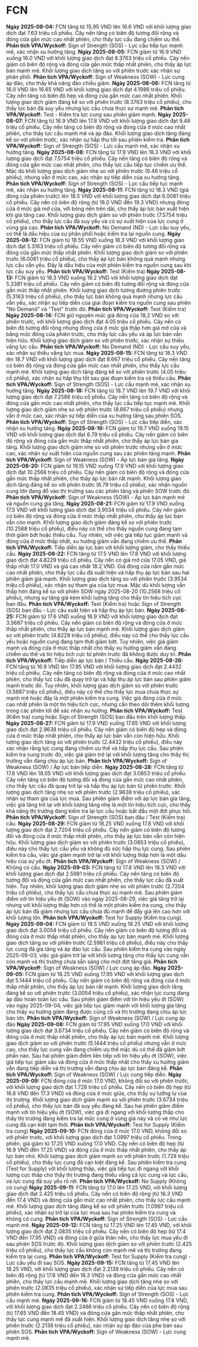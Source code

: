 # FCN

**Ngày 2025-08-04:** FCN tăng từ 15.95 VND lên 16.6 VND với khối lượng giao dịch đạt 7.63 triệu cổ phiếu. Cây nến tăng có biên độ tương đối rộng và đóng cửa gần mức cao nhất phiên, cho thấy lực cầu đang chiếm ưu thế. **Phân tích VPA/Wyckoff:** Sign of Strength (SOS) - Lực cầu tiếp tục mạnh mẽ, xác nhận xu hướng tăng.
**Ngày 2025-08-05:** FCN giảm từ 16.9 VND xuống 16.0 VND với khối lượng giao dịch đạt 8.3763 triệu cổ phiếu. Cây nến giảm có biên độ rộng và đóng cửa gần mức thấp nhất phiên, cho thấy áp lực bán mạnh mẽ. Khối lượng giao dịch tăng so với phiên trước xác nhận sự phân phối. **Phân tích VPA/Wyckoff:** Sign of Weakness (SOW) - Lực cung áp đảo, cho thấy khả năng đảo chiều giảm.
**Ngày 2025-08-06:** FCN tăng từ 16.0 VND lên 16.65 VND với khối lượng giao dịch đạt 4.1986 triệu cổ phiếu. Cây nến tăng có biên độ hẹp và đóng cửa gần mức cao nhất phiên. Khối lượng giao dịch giảm đáng kể so với phiên trước (8.3763 triệu cổ phiếu), cho thấy lực bán đã suy yếu nhưng lực cầu chưa thực sự mạnh mẽ. **Phân tích VPA/Wyckoff:** Test - Kiểm tra lực cung sau phiên giảm mạnh.
**Ngày 2025-08-07:** FCN tăng từ 16.9 VND lên 17.8 VND với khối lượng giao dịch đạt 9.46 triệu cổ phiếu. Cây nến tăng có biên độ rộng và đóng cửa ở mức cao nhất phiên, cho thấy lực cầu mạnh mẽ và áp đảo. Khối lượng giao dịch tăng đáng kể so với phiên trước, xác nhận sự hấp thụ tốt sau phiên kiểm tra. **Phân tích VPA/Wyckoff:** Sign of Strength (SOS) - Lực cầu mạnh mẽ, xác nhận xu hướng tăng.
**Ngày 2025-08-08:** FCN tăng từ 17.9 VND lên 18.3 VND với khối lượng giao dịch đạt 7.5754 triệu cổ phiếu. Cây nến tăng có biên độ rộng và đóng cửa gần mức cao nhất phiên, cho thấy lực cầu tiếp tục chiếm ưu thế. Mặc dù khối lượng giao dịch giảm nhẹ so với phiên trước (9.46 triệu cổ phiếu), nhưng vẫn ở mức cao, xác nhận sự tiếp diễn của xu hướng tăng. **Phân tích VPA/Wyckoff:** Sign of Strength (SOS) - Lực cầu tiếp tục mạnh mẽ, xác nhận xu hướng tăng.
**Ngày 2025-08-11:** FCN tăng từ 18.3 VND (giá đóng cửa phiên trước) lên 18.5 VND với khối lượng giao dịch đạt 6.0081 triệu cổ phiếu. Cây nến có biên độ rộng (từ 18.0 VND đến 19.3 VND) nhưng đóng cửa ở mức giá mở cửa, với bóng nến trên dài, cho thấy áp lực bán xuất hiện khi giá tăng cao. Khối lượng giao dịch giảm so với phiên trước (7.5754 triệu cổ phiếu), cho thấy lực cầu đã suy yếu và có sự xuất hiện của lực cung ở vùng giá cao. **Phân tích VPA/Wyckoff:** No Demand (ND) - Lực cầu suy yếu, có thể là dấu hiệu của sự phân phối hoặc kiểm tra lại nguồn cung.
**Ngày 2025-08-12:** FCN giảm từ 18.55 VND xuống 18.3 VND với khối lượng giao dịch đạt 5.3163 triệu cổ phiếu. Cây nến giảm có biên độ tương đối rộng và đóng cửa gần mức thấp nhất phiên. Khối lượng giao dịch giảm so với phiên trước (6.0081 triệu cổ phiếu), cho thấy áp lực bán không quá mạnh nhưng lực cầu vẫn yếu. Đây là dấu hiệu của một phiên kiểm tra nguồn cung sau khi lực cầu suy yếu. **Phân tích VPA/Wyckoff:** Test (Kiểm tra)
**Ngày 2025-08-13:** FCN giảm từ 18.3 VND xuống 18.2 VND với khối lượng giao dịch đạt 5.3381 triệu cổ phiếu. Cây nến giảm có biên độ tương đối rộng và đóng cửa gần mức thấp nhất phiên. Khối lượng giao dịch tương đương phiên trước (5.3163 triệu cổ phiếu), cho thấy lực bán không quá mạnh nhưng lực cầu vẫn yếu, xác nhận sự tiếp diễn của giai đoạn kiểm tra nguồn cung sau phiên "No Demand" và "Test" trước đó. **Phân tích VPA/Wyckoff:** Test (Kiểm tra)
**Ngày 2025-08-14:** FCN giữ nguyên mức giá đóng cửa 18.2 VND so với phiên trước, với khối lượng giao dịch đạt 4.05 triệu cổ phiếu. Cây nến có biên độ tương đối rộng nhưng đóng cửa ở mức giá thấp hơn giá mở cửa và bằng mức đóng cửa phiên trước, cho thấy lực cầu yếu và áp lực bán vẫn hiện hữu. Khối lượng giao dịch giảm so với phiên trước, xác nhận sự thiếu vắng lực cầu. **Phân tích VPA/Wyckoff:** No Demand (ND) - Lực cầu suy yếu, xác nhận sự thiếu vắng lực mua.
**Ngày 2025-08-15:** FCN tăng từ 18.3 VND lên 18.7 VND với khối lượng giao dịch đạt 8.667 triệu cổ phiếu. Cây nến tăng có biên độ rộng và đóng cửa gần mức cao nhất phiên, cho thấy lực cầu mạnh mẽ. Khối lượng giao dịch tăng đáng kể so với phiên trước (4.05 triệu cổ phiếu), xác nhận sự hấp thụ tốt sau giai đoạn kiểm tra và thiếu cầu. **Phân tích VPA/Wyckoff:** Sign of Strength (SOS) - Lực cầu mạnh mẽ, xác nhận xu hướng tăng.
**Ngày 2025-08-18:** FCN tăng từ 18.7 VND lên 19.7 VND với khối lượng giao dịch đạt 7.2586 triệu cổ phiếu. Cây nến tăng có biên độ rộng và đóng cửa gần mức cao nhất phiên, cho thấy lực cầu tiếp tục mạnh mẽ. Khối lượng giao dịch giảm nhẹ so với phiên trước (8.667 triệu cổ phiếu) nhưng vẫn ở mức cao, xác nhận sự tiếp diễn của xu hướng tăng sau phiên SOS. **Phân tích VPA/Wyckoff:** Sign of Strength (SOS) - Lực cầu tiếp diễn, xác nhận xu hướng tăng.
**Ngày 2025-08-19:** FCN giảm từ 19.7 VND xuống 19.15 VND với khối lượng giao dịch đạt 6.79 triệu cổ phiếu. Cây nến giảm có biên độ rộng và đóng cửa gần mức thấp nhất phiên, cho thấy áp lực bán gia tăng. Khối lượng giao dịch giảm nhẹ so với phiên trước nhưng vẫn ở mức cao, xác nhận sự xuất hiện của nguồn cung sau các phiên tăng mạnh. **Phân tích VPA/Wyckoff:** Sign of Weakness (SOW) - Áp lực bán gia tăng.
**Ngày 2025-08-20:** FCN giảm từ 19.15 VND xuống 17.9 VND với khối lượng giao dịch đạt 10.2568 triệu cổ phiếu. Cây nến giảm có biên độ rộng và đóng cửa gần mức thấp nhất phiên, cho thấy áp lực bán rất mạnh. Khối lượng giao dịch tăng đáng kể so với phiên trước (6.79 triệu cổ phiếu), xác nhận nguồn cung lớn đang đổ vào thị trường sau các phiên tăng và phiên SOW trước đó. **Phân tích VPA/Wyckoff:** Sign of Weakness (SOW) - Áp lực bán mạnh mẽ và nguồn cung gia tăng.
**Ngày 2025-08-21:** FCN giảm từ 17.9 VND xuống 17.5 VND với khối lượng giao dịch đạt 3.9534 triệu cổ phiếu. Cây nến giảm có biên độ rộng và đóng cửa ở mức thấp nhất phiên, cho thấy áp lực bán vẫn còn mạnh. Khối lượng giao dịch giảm đáng kể so với phiên trước (10.2568 triệu cổ phiếu), điều này có thể cho thấy nguồn cung đang tạm thời giảm bớt hoặc thiếu cầu. Tuy nhiên, với việc giá tiếp tục giảm mạnh và đóng cửa ở mức thấp nhất, xu hướng giảm vẫn đang chiếm ưu thế. **Phân tích VPA/Wyckoff:** Tiếp diễn áp lực bán với khối lượng giảm, cho thấy thiếu cầu.
**Ngày 2025-08-22:** FCN tăng từ 17.5 VND lên 17.8 VND với khối lượng giao dịch đạt 4.8229 triệu cổ phiếu. Cây nến có giá mở cửa 17.05 VND, giá thấp nhất 17.0 VND và giá cao nhất 18.2 VND. Giá đóng cửa nằm gần mức cao nhất phiên, cho thấy lực cầu đã xuất hiện và hấp thụ áp lực bán sau hai phiên giảm giá mạnh. Khối lượng giao dịch tăng so với phiên trước (3.9534 triệu cổ phiếu), xác nhận sự tham gia của lực mua. Mặc dù khối lượng vẫn thấp hơn đáng kể so với phiên SOW ngày 2025-08-20 (10.2568 triệu cổ phiếu), nhưng sự tăng giá kèm khối lượng tăng cho thấy tín hiệu tích cực ban đầu. **Phân tích VPA/Wyckoff:** Test (Kiểm tra) hoặc Sign of Strength (SOS) ban đầu - Lực cầu xuất hiện và hấp thụ áp lực bán.
**Ngày 2025-08-25:** FCN giảm từ 17.6 VND xuống 16.9 VND với khối lượng giao dịch đạt 3.5687 triệu cổ phiếu. Cây nến giảm có biên độ rộng và đóng cửa ở mức thấp nhất phiên, cho thấy áp lực bán mạnh mẽ. Khối lượng giao dịch giảm so với phiên trước (4.8229 triệu cổ phiếu), điều này có thể cho thấy lực cầu yếu hoặc nguồn cung đang tạm thời giảm bớt. Tuy nhiên, việc giá giảm mạnh và đóng cửa ở mức thấp nhất cho thấy xu hướng giảm vẫn đang chiếm ưu thế và tín hiệu tích cực từ phiên trước đã không được duy trì. **Phân tích VPA/Wyckoff:** Tiếp diễn áp lực bán / Thiếu cầu.
**Ngày 2025-08-26:** FCN tăng từ 16.9 VND lên 17.95 VND với khối lượng giao dịch đạt 2.4432 triệu cổ phiếu. Cây nến tăng có biên độ rộng và đóng cửa ở mức cao nhất phiên, cho thấy lực cầu đã quay trở lại và hấp thụ áp lực bán sau phiên giảm mạnh trước đó. Tuy nhiên, khối lượng giao dịch giảm so với phiên trước (3.5687 triệu cổ phiếu), điều này có thể cho thấy lực mua chưa thực sự mạnh mẽ hoặc đây là một phiên kiểm tra cung. Việc giá đóng cửa ở mức cao nhất phiên là một tín hiệu tích cực, nhưng cần theo dõi thêm khối lượng trong các phiên tới để xác nhận xu hướng. **Phân tích VPA/Wyckoff:** Test (Kiểm tra) cung hoặc Sign of Strength (SOS) ban đầu trên khối lượng thấp.
**Ngày 2025-08-27:** FCN giảm từ 17.9 VND xuống 17.65 VND với khối lượng giao dịch đạt 2.9638 triệu cổ phiếu. Cây nến giảm có biên độ hẹp và đóng cửa ở mức thấp nhất phiên, cho thấy áp lực bán vẫn còn hiện hữu. Khối lượng giao dịch tăng so với phiên trước (2.4432 triệu cổ phiếu), điều này xác nhận rằng lực cung đang chiếm ưu thế và hấp thụ lực cầu. Sau phiên kiểm tra cung trước đó, việc giá giảm trở lại với khối lượng tăng cho thấy thị trường vẫn đang chịu áp lực bán. **Phân tích VPA/Wyckoff:** Sign of Weakness (SOW) / Áp lực bán tiếp diễn.
**Ngày 2025-08-28:** FCN tăng từ 17.8 VND lên 18.05 VND với khối lượng giao dịch đạt 3.0853 triệu cổ phiếu. Cây nến tăng có biên độ tương đối và đóng cửa gần mức cao nhất phiên, cho thấy lực cầu đã quay trở lại và hấp thụ áp lực bán từ phiên trước. Khối lượng giao dịch tăng nhẹ so với phiên trước (2.9638 triệu cổ phiếu), xác nhận sự tham gia của lực mua. Sau phiên giảm điểm với áp lực bán gia tăng, việc giá tăng trở lại với khối lượng tăng nhẹ là một tín hiệu tích cực, cho thấy khả năng thị trường đang kiểm tra lại lực cầu hoặc bắt đầu một đợt phục hồi. **Phân tích VPA/Wyckoff:** Sign of Strength (SOS) ban đầu / Test (Kiểm tra) cầu.
**Ngày 2025-08-29:** FCN giảm từ 18.25 VND xuống 17.8 VND với khối lượng giao dịch đạt 2.7204 triệu cổ phiếu. Cây nến giảm có biên độ tương đối và đóng cửa ở mức thấp nhất phiên, cho thấy áp lực bán vẫn còn hiện hữu. Khối lượng giao dịch giảm so với phiên trước (3.0853 triệu cổ phiếu), điều này cho thấy lực cầu yếu và không đủ sức hấp thụ lực cung. Sau phiên kiểm tra cầu, việc giá giảm mạnh trở lại với khối lượng thấp hơn là một dấu hiệu của sự yếu ớt. **Phân tích VPA/Wyckoff:** Sign of Weakness (SOW) / Không có cầu.
**Ngày 2025-09-03:** FCN tăng từ 17.8 VND lên 18.3 VND với khối lượng giao dịch đạt 2.5981 triệu cổ phiếu. Cây nến tăng có biên độ tương đối và đóng cửa gần mức cao nhất phiên, cho thấy lực cầu đã xuất hiện. Tuy nhiên, khối lượng giao dịch giảm nhẹ so với phiên trước (2.7204 triệu cổ phiếu), cho thấy lực cầu chưa thực sự mạnh mẽ. Sau phiên giảm điểm với tín hiệu yếu ớt (SOW) vào ngày 2025-08-29, việc giá tăng trở lại nhưng với khối lượng thấp hơn có thể là một phiên kiểm tra cung, cho thấy áp lực bán đã giảm nhưng lực cầu chưa đủ mạnh để đẩy giá lên cao hơn với khối lượng lớn. **Phân tích VPA/Wyckoff:** Test for Supply (Kiểm tra cung).
**Ngày 2025-09-04:** FCN giảm từ 18.5 VND xuống 18.25 VND với khối lượng giao dịch đạt 3.0054 triệu cổ phiếu. Cây nến giảm có biên độ tương đối và đóng cửa ở mức thấp nhất phiên, cho thấy áp lực bán mạnh mẽ. Khối lượng giao dịch tăng so với phiên trước (2.5981 triệu cổ phiếu), điều này cho thấy lực cung đã gia tăng và áp đảo lực cầu. Sau phiên kiểm tra cung vào ngày 2025-09-03, việc giá giảm trở lại với khối lượng tăng cho thấy lực cung vẫn còn mạnh và thị trường chưa sẵn sàng cho một đợt tăng giá. **Phân tích VPA/Wyckoff:** Sign of Weakness (SOW) / Lực cung áp đảo.
**Ngày 2025-09-05:** FCN giảm từ 18.25 VND xuống 17.95 VND với khối lượng giao dịch đạt 5.1444 triệu cổ phiếu. Cây nến giảm có biên độ rộng và đóng cửa ở mức thấp nhất phiên, cho thấy áp lực bán rất mạnh. Khối lượng giao dịch tăng đáng kể so với phiên trước (3.0054 triệu cổ phiếu), xác nhận lực cung đang áp đảo hoàn toàn lực cầu. Sau phiên giảm điểm với tín hiệu yếu ớt (SOW) vào ngày 2025-09-04, việc giá tiếp tục giảm mạnh với khối lượng gia tăng cho thấy xu hướng giảm đang được củng cố và thị trường đang chịu áp lực bán lớn. **Phân tích VPA/Wyckoff:** Sign of Weakness (SOW) / Lực cung áp đảo
**Ngày 2025-09-08:** FCN giảm từ 17.95 VND xuống 17.0 VND với khối lượng giao dịch đạt 3.6734 triệu cổ phiếu. Cây nến giảm có biên độ rộng và đóng cửa ở mức thấp nhất phiên, cho thấy áp lực bán mạnh mẽ. Khối lượng giao dịch giảm so với phiên trước (5.1444 triệu cổ phiếu) nhưng vẫn ở mức cao, cho thấy lực cung vẫn đang chiếm ưu thế mặc dù có thể đã giảm bớt phần nào. Sau hai phiên giảm điểm liên tiếp với tín hiệu yếu ớt (SOW), việc giá tiếp tục giảm sâu và đóng cửa ở mức thấp nhất cho thấy xu hướng giảm vẫn đang tiếp diễn và thị trường vẫn đang chịu áp lực bán đáng kể. **Phân tích VPA/Wyckoff:** Sign of Weakness (SOW) / Lực cung tiếp diễn.
**Ngày 2025-09-09:** FCN đóng cửa ở mức 17.0 VND, không đổi so với phiên trước, với khối lượng giao dịch đạt 1.728 triệu cổ phiếu. Cây nến có biên độ hẹp (từ 16.8 VND đến 17.3 VND) và đóng cửa ở mức giữa, cho thấy sự lưỡng lự của thị trường. Khối lượng giao dịch giảm mạnh so với phiên trước (3.6734 triệu cổ phiếu), cho thấy lực bán đã suy yếu đáng kể. Sau hai phiên giảm điểm mạnh với tín hiệu yếu ớt (SOW), việc giá đi ngang với khối lượng thấp cho thấy thị trường đang kiểm tra lại mức cung ở vùng giá này và có vẻ như lực cung đã cạn kiệt tạm thời. **Phân tích VPA/Wyckoff:** Test for Supply (Kiểm tra cung)
**Ngày 2025-09-10:** FCN đóng cửa ở mức 17.0 VND, không đổi so với phiên trước, với khối lượng giao dịch đạt 1.0997 triệu cổ phiếu. Trong phiên, giá giảm từ 17.25 VND xuống 17.0 VND. Cây nến có biên độ hẹp (từ 16.9 VND đến 17.25 VND) và đóng cửa ở mức thấp nhất phiên, cho thấy áp lực bán nhỏ. Khối lượng giao dịch giảm mạnh so với phiên trước (1.728 triệu cổ phiếu), cho thấy lực cung đã cạn kiệt đáng kể. Sau phiên kiểm tra cung (Test for Supply) với khối lượng thấp, việc giá tiếp tục đi ngang với khối lượng cực thấp cho thấy thị trường đang thiếu vắng cả lực cung và lực cầu, và lực cung đã suy yếu rõ rệt. **Phân tích VPA/Wyckoff:** No Supply (Không có cung)
**Ngày 2025-09-11:** FCN tăng từ 17.0 lên 17.25 VND, với khối lượng giao dịch đạt 2.425 triệu cổ phiếu. Cây nến có biên độ rộng (từ 16.3 VND đến 17.4 VND) và đóng cửa gần mức cao nhất phiên, cho thấy lực cầu mạnh mẽ. Khối lượng giao dịch tăng đáng kể so với phiên trước (1.0997 triệu cổ phiếu), xác nhận sự trở lại của lực mua sau hai phiên kiểm tra cung và không có cung. **Phân tích VPA/Wyckoff:** Sign of Strength (SOS) - Lực cầu mạnh mẽ.
**Ngày 2025-09-12:** FCN tăng từ 17.25 VND lên 17.45 VND, với khối lượng giao dịch đạt 2.0835 triệu cổ phiếu. Cây nến có biên độ hẹp (từ 17.4 VND đến 17.95 VND) và đóng cửa ở giữa thân nến, cho thấy lực mua yếu đi sau phiên SOS trước đó. Khối lượng giao dịch giảm so với phiên trước (2.425 triệu cổ phiếu), cho thấy lực cầu không còn mạnh mẽ và thị trường đang kiểm tra lại cung. **Phân tích VPA/Wyckoff:** Test for Supply (Kiểm tra cung) - Lực cầu yếu đi sau SOS.
**Ngày 2025-09-15:** FCN tăng từ 17.45 VND lên 18.25 VND, với khối lượng giao dịch đạt 2.2138 triệu cổ phiếu. Cây nến có biên độ rộng (từ 17.6 VND đến 18.3 VND) và đóng cửa gần mức cao nhất phiên, cho thấy lực cầu mạnh mẽ. Khối lượng giao dịch tăng nhẹ so với phiên trước (2.0835 triệu cổ phiếu), xác nhận sự tiếp diễn của lực mua sau phiên kiểm tra cung. **Phân tích VPA/Wyckoff:** Sign of Strength (SOS) - Lực cầu mạnh mẽ.
**Ngày 2025-09-16:** FCN giảm từ 18.45 VND xuống 17.8 VND, với khối lượng giao dịch đạt 2.2486 triệu cổ phiếu. Cây nến có biên độ rộng (từ 17.65 VND đến 18.45 VND) và đóng cửa gần mức thấp nhất phiên, cho thấy lực cung mạnh mẽ đã xuất hiện. Khối lượng giao dịch tăng nhẹ so với phiên trước (2.2138 triệu cổ phiếu), xác nhận sự áp đảo của phe bán sau phiên SOS. **Phân tích VPA/Wyckoff:** Sign of Weakness (SOW) - Lực cung mạnh mẽ.
